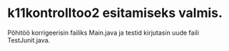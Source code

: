 # k11kontrolltoo2 esitamiseks valmis.

Põhitöö korrigeerisin failiks Main.java ja testid kirjutasin uude faili TestJunit.java.
